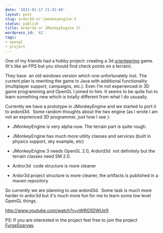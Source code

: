 ```yaml
---
date: '2011-01-17 21:42:49'
layout: post
slug: ardor3d-or-jmonkeyengine-3
status: publish
title: Ardor3d or JMonkeyEngine 3?
wordpress_id: '41'
tags:
- opengl
- project
---
```


One of my friends had a hobby project: creating a 3d [orienteering](http://en.wikipedia.org/wiki/Orienteering) game. (It's like an FPS but you should find check points on a terrain).

They have  an old windows version which one unfortunately lost. The current plan is rewriting the game in Java with additional functionality (multiplayer support, campaigns, etc.). Even I'm not experienced in 3D game programming and OpenGL I joined to him. It seems to be quite fun to learn something new which is totally different from what I do ususally.

Currently we have a prototype in JMonkeyEngine and we started to port it to ardord3d.  Some random thoughts about the two engine (as I wrote I am not an exprienced 3D programmer, just how I see ):



	
  * JMonkeyEngine is very alpha now. The terrain part is quite rough.

	
  * JMonkeyEngine has much more utility classes and services (built in physics support, sky example, etc)

	
  * JMonkeyEngine 3 needs OpenGL 2.0, Ardord3d  not definitely but the terrain classes need SM 2.0.

	
  * Ardror3d  code structure is more cleaner

	
  * Ardor3d project structure is more cleaner, the artifacts is published in a maven repository


So currently we are planning to use ardord3d.  Some task is much more harder in ardor3d but it's much more fun for me to learn some low level OpenGL things.

http://www.youtube.com/watch?v=nWRG5DWUe1I

PS: If you are interested in the project feel free to join the project [FurgeSzarvas](http://code.google.com/p/furgeszarvas/).
